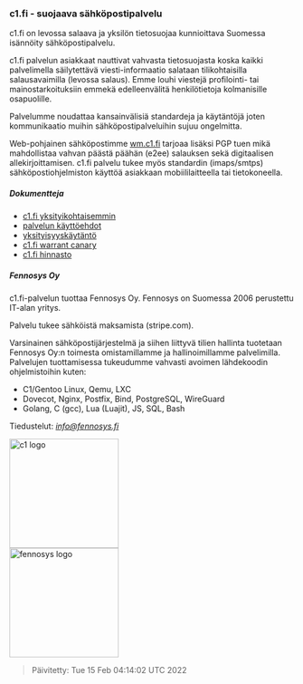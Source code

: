 ### c1.fi - suojaava sähköpostipalvelu

c1.fi on levossa salaava ja yksilön tietosuojaa kunnioittava Suomessa isännöity sähköpostipalvelu.

c1.fi palvelun asiakkaat nauttivat vahvasta tietosuojasta koska kaikki palvelimella säilytettävä viesti-informaatio salataan tilikohtaisilla salausavaimilla (levossa salaus). Emme louhi viestejä profilointi- tai mainostarkoituksiin emmekä edelleenvälitä henkilötietoja kolmanisille osapuolille.

Palvelumme noudattaa kansainvälisiä standardeja ja käytäntöjä joten kommunikaatio muihin sähköpostipalveluihin sujuu ongelmitta.

Web-pohjainen sähköpostimme [wm.c1.fi](https://wm.c1.fi) tarjoaa lisäksi PGP tuen mikä mahdollistaa vahvan päästä päähän (e2ee) salauksen sekä digitaalisen allekirjoittamisen. c1.fi palvelu tukee myös standardin (imaps/smtps) sähköpostiohjelmiston käyttöä asiakkaan mobiililaitteella tai tietokoneella.

##### Dokumentteja

* [c1.fi yksityikohtaisemmin](/details/?lang=fi)
* [palvelun käyttöehdot](/tos/?lang=fi)
* [yksityisyyskäytäntö](/privacy/?lang=fi)
* [c1.fi warrant canary](/canary/?lang=fi)
* [c1.fi hinnasto](/price/?lang=fi&country=fi)

##### Fennosys Oy

c1.fi-palvelun tuottaa Fennosys Oy. Fennosys on Suomessa 2006 perustettu IT-alan yritys.

Palvelu tukee sähköistä maksamista (stripe.com).

Varsinainen sähköpostijärjestelmä ja siihen liittyvä tilien hallinta tuotetaan Fennosys Oy:n toimesta omistamillamme ja hallinoimillamme palvelimilla. Palvelujen tuottamisessa tukeudumme vahvasti avoimen lähdekoodin ohjelmistoihin kuten:

* C1/Gentoo Linux, Qemu, LXC
* Dovecot, Nginx, Postfix, Bind, PostgreSQL, WireGuard
* Golang, C (gcc), Lua (Luajit), JS, SQL, Bash

Tiedustelut: *info@fennosys.fi*

<div class="logo-holder">
<div class="left">
<a href="/">
<img alt="c1 logo" height="193" src="/static/bitmap/c1-012.png">
</a>
</div>
<div class="right">
<a href="https://fennosys.fi">
<img alt="fennosys logo" height="193" src="https://fennosys.fi/assets/fennosys/logo/fennosys-or-300px.png">
</a>
</div>
</div>

> Päivitetty: Tue 15 Feb 04:14:02 UTC 2022

